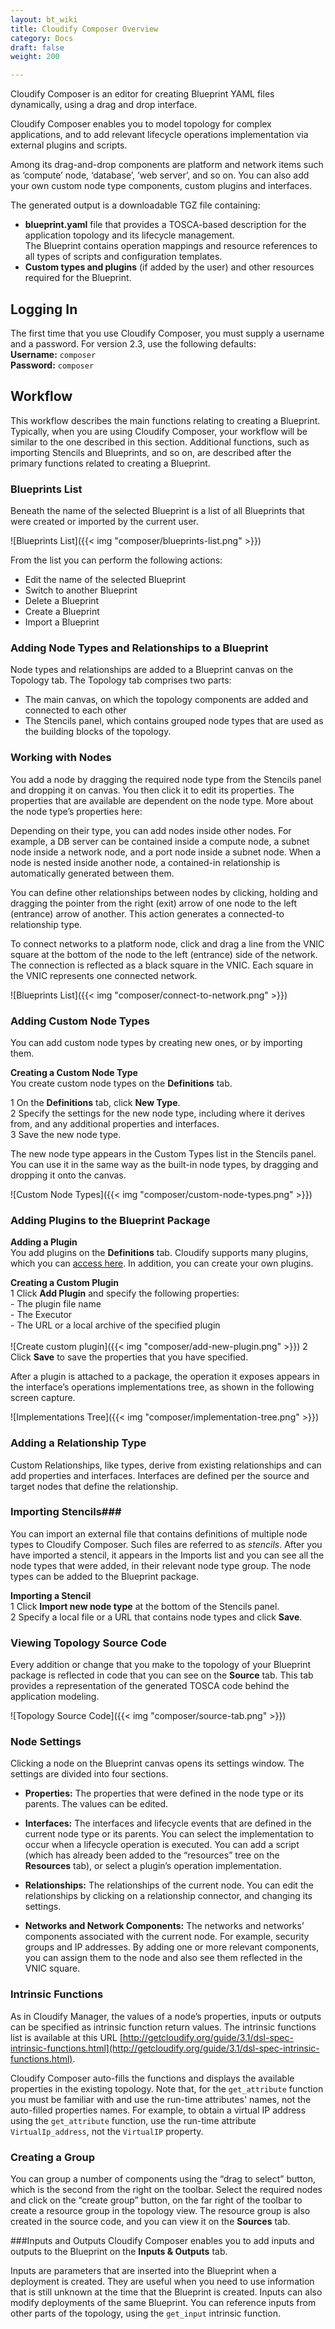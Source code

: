 ```yaml
---
layout: bt_wiki
title: Cloudify Composer Overview
category: Docs
draft: false
weight: 200

---
```


Cloudify Composer is an editor for creating Blueprint YAML files dynamically, using a drag and drop interface. 

Cloudify Composer enables you to model topology for complex applications, and to add relevant lifecycle operations implementation via external plugins and scripts. 

Among its drag-and-drop components are platform and network items such as ‘compute’ node, ‘database’, ‘web server’, and so on. You can also add your own custom node type components, custom plugins and interfaces. 

The generated output is a downloadable TGZ file containing: <br />
- **blueprint.yaml** file that provides a TOSCA-based description for the application topology and its lifecycle management.  
  The Blueprint contains operation mappings and resource references to all types of scripts and configuration templates.<br />
- **Custom types and plugins** (if added by the user) and other resources required for the Blueprint.

## Logging In
The first time that you use Cloudify Composer, you must supply a username and a password. For version 2.3, use the following defaults:<br />
**Username:** `composer` <br />
**Password:** `composer`

## Workflow
This workflow describes the main functions relating to creating a Blueprint. Typically, when you are using Cloudify Composer, your workflow will be similar to the one described in this section. Additional functions, such as importing Stencils and Blueprints, and so on, are described after the primary functions related to creating a Blueprint.

### Blueprints List
Beneath the name of the selected Blueprint is a list of all Blueprints that were created or imported by the current user. 

![Blueprints List]({{< img "composer/blueprints-list.png" >}})

From the list you can perform the following actions: <br />
- Edit the name of the selected Blueprint<br />
- Switch to another Blueprint<br />
- Delete a Blueprint<br />
- Create a Blueprint<br />
- Import a Blueprint

### Adding Node Types and Relationships to a Blueprint 
Node types and relationships are added to a Blueprint canvas on the Topology tab. The Topology tab comprises two parts: <br />
- The main canvas, on which the  topology components are added and connected to each other<br />
- The Stencils panel, which contains grouped node types that are used as the building blocks of the topology. 

### Working with Nodes
You add a node by dragging the required node type from the Stencils panel and dropping it on canvas. You then click it to edit its properties. The properties that are available are dependent on the node type.
More about the node type’s properties here: 

Depending on their type, you can add nodes inside other nodes. For example, a DB server can be contained inside a compute node, a subnet node inside a network node, and a port node inside a subnet node. When a node is nested inside another node, a contained-in relationship is automatically generated between them. 

You can define other relationships between nodes by clicking, holding and dragging the pointer from the right (exit) arrow of one node to the left (entrance) arrow of another. This action generates a connected-to relationship type. 

To connect networks to a platform node, click and drag a line from the VNIC square at the bottom of the node to the left (entrance) side of the network. The connection is reflected as a black square in the VNIC. Each square in the VNIC represents one connected network. 

![Blueprints List]({{< img "composer/connect-to-network.png" >}})

### Adding Custom Node Types
You can add custom node types by creating new ones, or by importing them. 

**Creating a Custom Node Type**<br />
You create custom node types on the **Definitions** tab.

1  On the **Definitions** tab, click **New Type**. <br />
2  Specify the settings for the new node type, including  where it  derives from, and any additional properties and interfaces.<br />
3  Save the new node type.

The new node type appears in the Custom Types list in the Stencils panel. You can use it in the same way as the built-in node types, by dragging and dropping it onto the canvas.

![Custom Node Types]({{< img "composer/custom-node-types.png" >}})

### Adding Plugins to the Blueprint Package
**Adding a Plugin**<br />
You add plugins on the **Definitions** tab. Cloudify supports many plugins, which you can [access here](http://getcloudify.org/downloads/plugin-packages.html). In addition, you can create your own plugins.

**Creating a Custom Plugin**<br />
1  Click **Add Plugin** and specify the following properties:<br />
    - The plugin file name<br />
    - The Executor<br />
    - The URL or a local archive of the specified plugin  <br /><br>
  ![Create custom plugin]({{< img "composer/add-new-plugin.png" >}})
2  Click **Save** to save the properties that you have specified.<br />

After a plugin is attached to a package, the operation it exposes appears in the interface’s operations implementations tree, as shown in the following screen capture.<br /> 

![Implementations Tree]({{< img "composer/implementation-tree.png" >}})

### Adding a Relationship Type
Custom Relationships, like types, derive from existing relationships and can add properties and interfaces. Interfaces are defined per the source and target nodes that define the relationship.

### Importing Stencils###
You can import an external file that contains definitions of multiple node types to Cloudify Composer. Such files are referred to as *stencils*. After you have imported a stencil, it appears in the Imports list and you can see all the node types that were added, in their relevant node type group. The node types can be added to the Blueprint package.

**Importing a Stencil**<br />
1  Click **Import new node type** at the bottom of the Stencils panel.<br />
2  Specify a local file or a URL that contains node types and click **Save**.

### Viewing Topology Source Code
Every addition or change that you make to the topology of your Blueprint package is 
reflected in code that you can see on the **Source** tab. This tab provides a representation of the generated TOSCA code behind the application modeling.

![Topology Source Code]({{< img "composer/source-tab.png" >}})<br />

### Node Settings 
Clicking a node on the Blueprint canvas opens its settings window. The settings are divided into four sections.<br />
   
 - **Properties:**
The properties that were defined in the node type or its parents. The values can be 
edited. <br />

 - **Interfaces:**
The interfaces and lifecycle events that are defined in the current node type or its 	parents. You can select the implementation to occur when a lifecycle operation is executed. You can add a script (which has already been added to the “resources” tree on the **Resources** tab), or select a plugin’s operation implementation. <br />

 - **Relationships:**
The relationships of the current node. You can edit the relationships by clicking on a 
		relationship connector, and changing its settings. <br />

 - **Networks and Network Components:**
The networks and networks’ components associated with the current node. For example,
		security groups and IP addresses. By adding one or more relevant components, you can 
		assign them to the node and also see them reflected in the VNIC square. 

### Intrinsic Functions

As in Cloudify Manager, the values of a node’s properties, inputs or outputs can be specified as intrinsic function return values. The intrinsic functions list is available at this URL [http://getcloudify.org/guide/3.1/dsl-spec-intrinsic-functions.html](http://getcloudify.org/guide/3.1/dsl-spec-intrinsic-functions.html).

Cloudify Composer auto-fills the functions and displays the available properties in the existing topology. Note that, for the `get_attribute` function you must be familiar with and use the run-time attributes' names, not the auto-filled properties names. For example, to obtain a virtual IP address using the `get_attribute` function, use the run-time attribute `VirtualIp_address`, not the `VirtualIP` property.

### Creating a Group
                                                                                                                                                                                                                                                                                                                                                                                                                                                                                                                                                                                                                                                                                                                                                                                                                                                                                                                                                                                                                                                                                                                                                                                                                                                                                                                                                                                                                                                                                                                                                                                                                                                                                                                                                                                                                                                                                                                                                                                                                                                                                                                                                                                                                                                                                                                                                                                                                                                                                                                                                                                                                                                                                                                                                                                                                                                                                                                                                                                                                                                                                                                                                                                                                                                      
You can group a number of components using the “drag to select” button, which is the second from the right on the toolbar. Select the required nodes and click on the “create group” button, on the far right of the toolbar to create a resource group in the topology view. The resource group is also created in the source code, and you can view it on the **Sources** tab.  
 
###Inputs and Outputs
Cloudify Composer enables you to add inputs and outputs to the Blueprint on the **Inputs & Outputs** tab.

Inputs are parameters that are inserted into the Blueprint when a deployment is created. They are useful when you need to use information that is still unknown at the time that the Blueprint is created. Inputs can also modify deployments of the same Blueprint. You can reference inputs from other parts of the topology, using the `get_input` intrinsic function.



 


